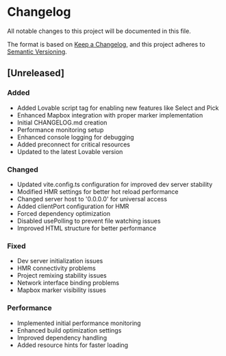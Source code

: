 
# Changelog
All notable changes to this project will be documented in this file.

The format is based on [Keep a Changelog](https://keepachangelog.com/en/1.0.0/),
and this project adheres to [Semantic Versioning](https://semver.org/spec/v2.0.0.html).

## [Unreleased]

### Added
- Added Lovable script tag for enabling new features like Select and Pick
- Enhanced Mapbox integration with proper marker implementation
- Initial CHANGELOG.md creation
- Performance monitoring setup
- Enhanced console logging for debugging
- Added preconnect for critical resources
- Updated to the latest Lovable version

### Changed
- Updated vite.config.ts configuration for improved dev server stability
- Modified HMR settings for better hot reload performance
- Changed server host to '0.0.0.0' for universal access
- Added clientPort configuration for HMR
- Forced dependency optimization
- Disabled usePolling to prevent file watching issues
- Improved HTML structure for better performance

### Fixed
- Dev server initialization issues
- HMR connectivity problems
- Project remixing stability issues
- Network interface binding problems
- Mapbox marker visibility issues 

### Performance
- Implemented initial performance monitoring
- Enhanced build optimization settings
- Improved dependency handling
- Added resource hints for faster loading
